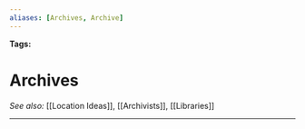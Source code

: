 ```yaml
---
aliases: [Archives, Archive]
---
```


**Tags:** 
# Archives
*See also:* [[Location Ideas]], [[Archivists]], [[Libraries]]
___
